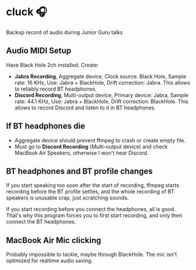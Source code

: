 # cluck 🎧

Backup record of audio during Junior Guru talks

## Audio MIDI Setup

Have Black Hole 2ch installed. Create:

- **Jabra Recording**, Aggregate device, Clock source: Black Hole, Sample rate: 16 KHz, Use: Jabra + BlackHole, Drift correction: Jabra. This allows to reliably record BT headphones.
- **Discord Recording**, Multi-output device, Primary device: Jabra, Sample rate: 44.1 KHz, Use: Jabra + BlackHole, Drift correction: BlackHole. This allows to record Discord and listen to it in BT headphones.

## If BT headphones die

- Aggregate device should prevent ffmpeg to crash or create empty file.
- Must go to **Discord Recording** (Multi-output device) and check MacBook Air Speakers, otherwise I won't hear Discord.

## BT headphones and BT profile changes

If you start speaking too soon after the start of recording, ffmpeg starts recording before the BT profile settles, and the whole recording of BT speakers is unusable crap, just scratching sounds.

If you start recording before you connect the headphones, all is good. That's why this program forces you to first start recording, and only then connect the BT headphones.

## MacBook Air Mic clicking

Probably impossible to tackle, maybe through BlackHole. The mic isn't optimized for realtime audio saving.
